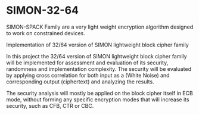 # SIMON-32-64

SIMON-SPACK Family are a very light weight encryption algorithm designed to work on constrained devices.

Implementation of 32/64 version of SIMON lightweight block cipher family

In this project the 32/64 version of SIMON lightweight block cipher family will be implemented for assessment and evaluation of its security, randomness and implementation complexity. The security will be evaluated by applying cross correlation for both input as a (White Noise) and corresponding output (ciphertext) and analyzing the results.

The security analysis will mostly be applied on the block cipher itself in ECB mode, without forming any specific encryption modes that will increase its security, such as CFB, CTR or CBC.

